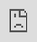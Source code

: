 ```yaml
---
bg: "bg.jpg"
layout: page
title: "JRDC Bootcamp"
active: JRDC Bootcamp
order: 1
---
```

## Job Ready Defensive Cybersecurity (c) Bootcamp

Take a moment to think over the prompts below.

<iframe width="2000px" height="1500px" src="https://sway.office.com/s/tGY8DyDZB6qsbOH4/embed" frameborder="0" style="overflow:hidden;overflow-x:hidden;overflow-y:hidden;height:100%;width:100%;position:absolute;left:0px;right:0px;bottom:0px" height="100%" width="100%"></iframe>


[//]: #![Bootcamp flyer](/assets/images/BLFlyer.jpg)  